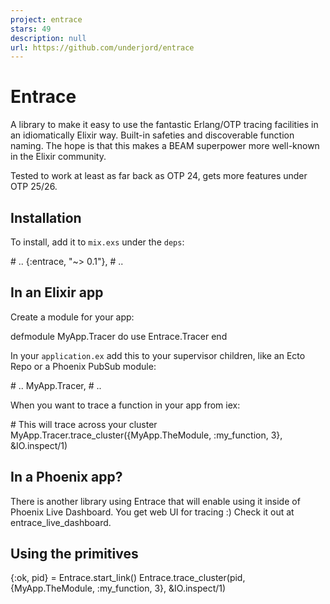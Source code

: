 ```yaml
---
project: entrace
stars: 49
description: null
url: https://github.com/underjord/entrace
---
```


Entrace
=======

A library to make it easy to use the fantastic Erlang/OTP tracing facilities in an idiomatically Elixir way. Built-in safeties and discoverable function naming. The hope is that this makes a BEAM superpower more well-known in the Elixir community.

Tested to work at least as far back as OTP 24, gets more features under OTP 25/26.

Installation
------------

To install, add it to `mix.exs` under the `deps`:

\# ..
{:entrace, "~> 0.1"},
\# ..

In an Elixir app
----------------

Create a module for your app:

defmodule MyApp.Tracer do
    use Entrace.Tracer
end

In your `application.ex` add this to your supervisor children, like an Ecto Repo or a Phoenix PubSub module:

\# ..
  MyApp.Tracer,
\# ..

When you want to trace a function in your app from iex:

\# This will trace across your cluster
MyApp.Tracer.trace\_cluster({MyApp.TheModule, :my\_function, 3}, &IO.inspect/1)

In a Phoenix app?
-----------------

There is another library using Entrace that will enable using it inside of Phoenix Live Dashboard. You get web UI for tracing :) Check it out at entrace\_live\_dashboard.

Using the primitives
--------------------

{:ok, pid} \= Entrace.start\_link()
Entrace.trace\_cluster(pid, {MyApp.TheModule, :my\_function, 3}, &IO.inspect/1)
